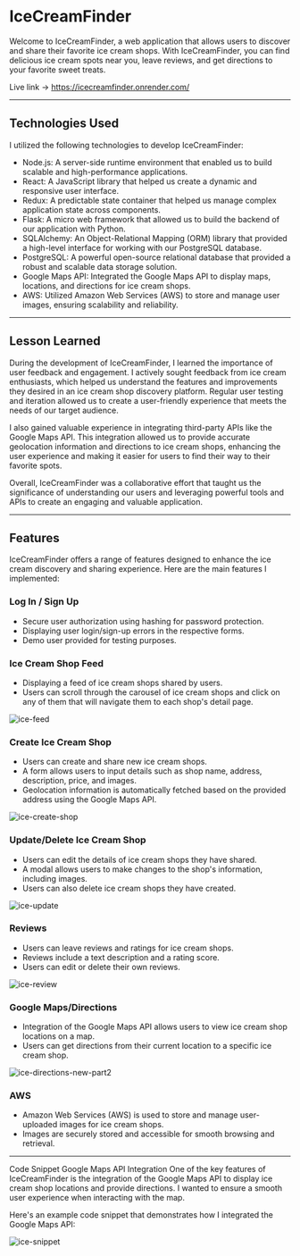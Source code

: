 # IceCreamFinder

Welcome to IceCreamFinder, a web application that allows users to discover and share their favorite ice cream shops. With IceCreamFinder, you can find delicious ice cream spots near you, leave reviews, and get directions to your favorite sweet treats.

Live link -> https://icecreamfinder.onrender.com/

<hr>

## Technologies Used

I utilized the following technologies to develop IceCreamFinder:

- Node.js: A server-side runtime environment that enabled us to build scalable and high-performance applications.
- React: A JavaScript library that helped us create a dynamic and responsive user interface.
- Redux: A predictable state container that helped us manage complex application state across components.
- Flask: A micro web framework that allowed us to build the backend of our application with Python.
- SQLAlchemy: An Object-Relational Mapping (ORM) library that provided a high-level interface for working with our PostgreSQL database.
- PostgreSQL: A powerful open-source relational database that provided a robust and scalable data storage solution.
- Google Maps API: Integrated the Google Maps API to display maps, locations, and directions for ice cream shops.
- AWS: Utilized Amazon Web Services (AWS) to store and manage user images, ensuring scalability and reliability.

<hr>

## Lesson Learned
During the development of IceCreamFinder, I learned the importance of user feedback and engagement. I actively sought feedback from ice cream enthusiasts, which helped us understand the features and improvements they desired in an ice cream shop discovery platform. Regular user testing and iteration allowed us to create a user-friendly experience that meets the needs of our target audience.

I also gained valuable experience in integrating third-party APIs like the Google Maps API. This integration allowed us to provide accurate geolocation information and directions to ice cream shops, enhancing the user experience and making it easier for users to find their way to their favorite spots.

Overall, IceCreamFinder was a collaborative effort that taught us the significance of understanding our users and leveraging powerful tools and APIs to create an engaging and valuable application.

<hr>

## Features
IceCreamFinder offers a range of features designed to enhance the ice cream discovery and sharing experience. Here are the main features I implemented:

### Log In / Sign Up
- Secure user authorization using hashing for password protection.
- Displaying user login/sign-up errors in the respective forms.
- Demo user provided for testing purposes.

### Ice Cream Shop Feed
- Displaying a feed of ice cream shops shared by users.
- Users can scroll through the carousel of ice cream shops and click on any of them that will navigate them to each shop's detail page.

![ice-feed](https://github.com/Derrick-Truong/Ice-Cream-Delight/assets/111938093/a63c4838-3ae4-4ba4-9ddd-e6d3a4c790de)

### Create Ice Cream Shop
- Users can create and share new ice cream shops.
- A form allows users to input details such as shop name, address, description, price, and images.
- Geolocation information is automatically fetched based on the provided address using the Google Maps API.

![ice-create-shop](https://github.com/Derrick-Truong/Ice-Cream-Delight/assets/111938093/4c9f9f2f-dec5-459c-81bb-29eb74ebe366)

### Update/Delete Ice Cream Shop
- Users can edit the details of ice cream shops they have shared.
- A modal allows users to make changes to the shop's information, including images.
- Users can also delete ice cream shops they have created.

![ice-update](https://github.com/Derrick-Truong/Ice-Cream-Delight/assets/111938093/7dab760e-f7e6-40bd-8d5c-bc83172e832f)

### Reviews
- Users can leave reviews and ratings for ice cream shops.
- Reviews include a text description and a rating score.
- Users can edit or delete their own reviews.

![ice-review](https://github.com/Derrick-Truong/Ice-Cream-Delight/assets/111938093/d2a60121-cc6a-4f34-af76-e3621f832ca8)

### Google Maps/Directions
- Integration of the Google Maps API allows users to view ice cream shop locations on a map.
- Users can get directions from their current location to a specific ice cream shop.

![ice-directions-new-part2](https://github.com/Derrick-Truong/Ice-Cream-Delight/assets/111938093/37b379e3-fe3b-4c01-a3ce-42f057584455)

### AWS
- Amazon Web Services (AWS) is used to store and manage user-uploaded images for ice cream shops.
- Images are securely stored and accessible for smooth browsing and retrieval.



<hr>

Code Snippet
Google Maps API Integration
One of the key features of IceCreamFinder is the integration of the Google Maps API to display ice cream shop locations and provide directions. I wanted to ensure a smooth user experience when interacting with the map.

Here's an example code snippet that demonstrates how I integrated the Google Maps API:

![ice-snippet](https://github.com/Derrick-Truong/Ice-Cream-Delight/assets/111938093/334454dd-7325-46a4-915d-500f96ce047a)

